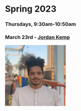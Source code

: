 # Spring 2023
### Thursdays, 9:30am-10:50am 


### March 23rd - [Jordan Kemp](https://github.com/uchicago-computation-workshop/Spring2023/tree/main/03_23_jordan_kemp)
<div><img src="https://github.com/uchicago-computation-workshop/Spring2023/blob/main/03_23_jordan_kemp/jordan_headshot.jpeg" width="200" height="200"></div>

